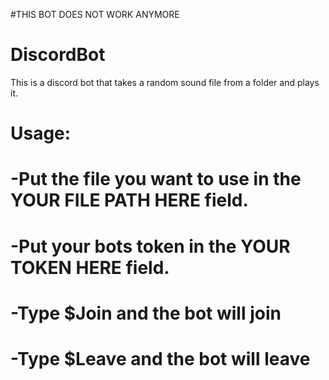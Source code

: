 #THIS BOT DOES NOT WORK ANYMORE
# DiscordBot

This is a discord bot that takes a random sound file from a folder and plays it.

# Usage:

#  -Put the file you want to use in the YOUR FILE PATH HERE field.
#  -Put your bots token in the YOUR TOKEN HERE field.
#  -Type $Join and the bot will join
#  -Type $Leave and the bot will leave
